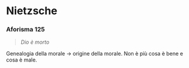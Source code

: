 # Nietzsche 
### Aforisma 125 
> *Dio è morto*

Genealogia della morale -> origine della morale. 
Non è più cosa è bene e cosa è male. 